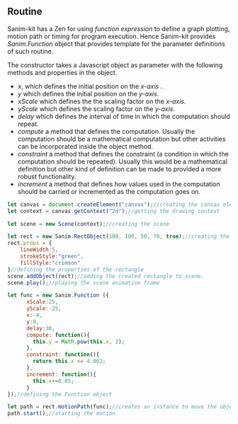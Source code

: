 ## Routine
Sanim-kit has a Zen for using *function expression* to define a graph plotting, motion path or timing for program execution.
Hence Sanim-kit provides *Sanim.Function* object that provides template for the parameter definitions of such routine.

The constructor takes a Javascript object as  parameter with the following methods and properties in the object.
  - *x*, which defines the initial position on the *x-axis* .
  - *y* which defines the initial position on the *y-axis*.
  - *xScale* which defines the the scaling factor on the *x-axis*.
  - *yScale* which defines the scaling factor on the *y-axis*.
  - *delay* which defines the interval of time in which the computation should repeat.
  - *compute* a method that defines the computation. Usually the computation should be a mathematical computation but other activities can be incorporated inside the object method.
  - *constraint* a method that defines the constraint (a condition in which the computation should be repeated). Usually this would be a mathematical definition but other kind of definition can be made to provided a more robust functionality.
  - *increment* a method that defines how values used in the computation should be carried or incremented as the computation goes on.

```js
let canvas = document.createElement("canvas");//creating the canvas element.
let context = canvas.getContext("2d");//getting the drawing context

let scene = new Scene(context);//creating the scene

let rect = new Sanim.RectObject(100, 100, 50, 70, true);//creating the rectangle
rect.props = {
    lineWidth:5,
    strokeStyle:"green",
    fillStyle:"crimson"
}//defining the properties of the rectangle
scene.addObject(rect);//adding the created rectangle to scene.
scene.play();//playing the scene animation frame

let func = new Sanim.Function ({
      xScale:25,
      yScale:-25,
      x:-4,
      y:0,
      delay:30,
      compute: function(){
        this.y = Math.pow(this.x, 2);
      },
      constraint: function(){
        return this.x <= 4.002;
      },
      increment: function(){
        this.x+=0.05;
      }
});//defining the Function object

let path = rect.motionPath(func);//creates an instance to move the object through a path on the scene.
path.start();//starting the motion
```